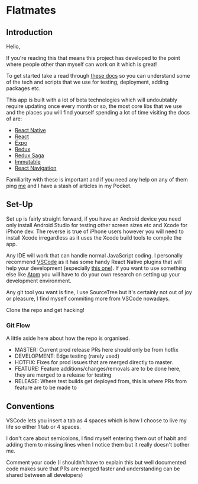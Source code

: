 # Flatmates

## Introduction

Hello,

If you're reading this that means this project has developed to the point where people other than myself can work on it which is great!

To get started take a read through [these docs](https://github.com/joefazz/Flatmates/blob/master/Docs/CRNA.md) so you can understand some of the tech and scripts that we use for testing, deployment, adding packages etc.

This app is built with a lot of beta technologies which will undoubtably require updating once every month or so, the most core libs that we use and the places you will find yourself spending a lot of time visiting the docs of are:

- [React Native](https://facebook.github.io/react-native/)
- [React](https://reactjs.org/)
- [Expo](https://expo.io)
- [Redux](https://redux.js.org)
- [Redux Saga](https://redux-saga.js.org/)
- [Immutable](https://facebook.github.io/immutable-js)
- [React Navigation](https://reactnavigation.org)

Familiarity with these is important and if you need any help on any of them ping [me](mailto:joseph@fazzino.net) and I have a stash of articles in my Pocket.

## Set-Up

Set up is fairly straight forward, if you have an Android device you need only install Android Studio for testing other screen sizes etc and Xcode for iPhone dev. The reverse is true of iPhone users however you will need to install Xcode irregardless as it uses the Xcode build tools to compile the app.

Any IDE will work that can handle normal JavaScript coding. I personally recommend [VSCode](https://code.visualstudio.com/) as it has some handy React Native plugins that will help your development (especially [this one](https://github.com/Microsoft/vscode-react-native)). If you want to use something else like [Atom](https://ide.atom.io) you will have to do your own research on setting up your development environment.

Any git tool you want is fine, I use SourceTree but it's certainly not out of joy or pleasure, I find myself commiting more from VSCode nowadays.

Clone the repo and get hacking!

### Git Flow
A little aside here about how the repo is organised.

- MASTER: Current prod release PRs here should only be from hotfix
- DEVELOPMENT: Edge testing (rarely used)
- HOTFIX: Fixes for prod issues that are merged directly to master.
- FEATURE: Feature additions/changes/removals are to be done here, they are merged to a release for testing
- RELEASE: Where test builds get deployed from, this is where PRs from feature are to be made to

## Conventions

VSCode lets you insert a tab as 4 spaces which is how I choose to live my life so either 1 tab or 4 spaces.

I don't care about semicolons, I find myself entering them out of habit and adding them to missing lines when I notice them but it really doesn't bother me.

Comment your code (I shouldn't have to explain this but well documented code makes sure that PRs are merged faster and understanding can be shared between all developers)
